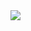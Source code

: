 <img src="https://github.com/gouhanghang/IOS_3DAnimation/blob/master/1266aca317a67c9391e2feb6bfeaaa7a.gif" />
